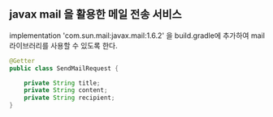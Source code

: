 ## javax mail 을 활용한 메일 전송 서비스

implementation 'com.sun.mail:javax.mail:1.6.2' 을 build.gradle에 추가하여 mail 라이브러리를 사용할 수 있도록 한다.


```java
@Getter
public class SendMailRequest {

    private String title;
    private String content;
    private String recipient;
}
```
